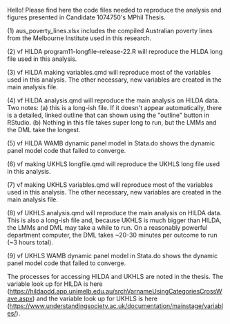Hello! Please find here the code files needed to reproduce the analysis and figures presented in Candidate 1074750's MPhil Thesis.

(1) aus_poverty_lines.xlsx includes the compiled Australian poverty lines from the Melbourne Institute used in this research.

(2) vf HILDA program11-longfile-release-22.R will reproduce the HILDA long file used in this analysis.

(3) vf HILDA making variables.qmd will reproduce most of the variables used in this analysis. The other necessary, new variables are created in the main analysis file.

(4) vf HILDA analysis.qmd will reproduce the main analysis on HILDA data. Two notes: (a) this is a long-ish file. If it doesn't appear automatically, there is a detailed, linked outline that can shown using the "outline" button in RStudio. (b) Nothing in this file takes super long to run, but the LMMs and the DML take the longest.

(5) vf HILDA WAMB dynamic panel model in Stata.do shows the dynamic panel model code that failed to converge.

(6) vf making UKHLS longfile.qmd will reproduce the UKHLS long file used in this analysis.

(7) vf making UKHLS variables.qmd will reproduce most of the variables used in this analysis. The other necessary, new variables are created in the main analysis file.

(8) vf UKHLS analysis.qmd will reproduce the main analysis on HILDA data. This is also a long-ish file and, because UKHLS is much bigger than HILDA, the LMMs and DML may take a while to run. On a reasonably powerful department computer, the DML takes ~20-30 minutes per outcome to run (~3 hours total).

(9) vf UKHLS WAMB dynamic panel model in Stata.do shows the dynamic panel model code that failed to converge.

The processes for accessing HILDA and UKHLS are noted in the thesis. The variable look up for HILDA is here (https://hildaodd.app.unimelb.edu.au/srchVarnameUsingCategoriesCrossWave.aspx) and the variable look up for UKHLS is here (https://www.understandingsociety.ac.uk/documentation/mainstage/variables/).
